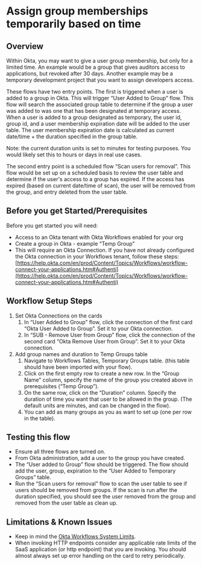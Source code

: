 
# Assign group memberships temporarily based on time


## Overview

Within Okta, you may want to give a user group membership, but only for a limited time. An example would be a group that gives auditors access to applications, but revoked after 30 days.  Another example may be a temporary development project that you want to assign developers access.

These flows have two entry points. The first is triggered when a user is added to a group in Okta. This will trigger “User Added to Group” flow. This flow will search the associated group table to determine if the group a user was added to was one that has been designated at temporary access. When a user is added to a group designated as temporary, the user id, group id, and a user membership expiration date will be added to the user table. The user membership expiration date is calculated as current date/time + the duration specified in the group table. 

Note: the current duration units is set to minutes for testing purposes. You would likely set this to hours or days in real use cases.

The second entry point is a scheduled flow “Scan users for removal”. This flow would be set up on a scheduled basis to review the user table and determine if the user's access to a group has expired. If the access has expired (based on current date/time of scan), the user will be removed from the group, and entry deleted from the user table.


## Before you get Started/Prerequisites

Before you get started you will need:



*   Access to an Okta tenant with Okta Workflows enabled for your org
*   Create a group in Okta - example “Temp Group”
*   This will require an Okta Connection. If you have not already configured the Okta connection in your Workflows tenant, follow these steps: [https://help.okta.com/en/prod/Content/Topics/Workflows/workflow-connect-your-applications.htm#Authenti](https://help.okta.com/en/prod/Content/Topics/Workflows/workflow-connect-your-applications.htm#Authenti)


## Workflow Setup Steps



1. Set Okta Connections on the cards
    1. In “User Added to Group” flow, click the connection of the first card “Okta User Added to Group”. Set it to your Okta connection.
    2. In “SUB - Remove User from Group” flow, click the connection of the second card “Okta Remove User from Group”. Set it to your Okta connection.
2. Add group names and duration to Temp Groups table
    1. Navigate to Workflows Tables, Temporary Groups table. (this table should have been imported with your flow).
    2. Click on the first empty row to create a new row. In the “Group Name” column, specify the name of the group you created above in prerequisites (“Temp Group”).
    3. On the same row, click on the “Duration” column. Specify the duration of time you want that user to be allowed in the group. (The default units are minutes, and can be changed in the flow).
    4. You can add as many groups as you as want to set up (one per row in the table).


## Testing this flow



*   Ensure all three flows are turned on.
*   From Okta administration, add a user to the group you have created.
*   The “User added to Group” flow should be triggered. The flow should add the user, group, expiration to the “User Added to Temporary Groups” table.
*   Run the “Scan users for removal” flow to scan the user table to see if users should be removed from groups. If the scan is run after the duration specified, you should see the user removed from the group and removed from the user table as clean up.


## Limitations & Known Issues 



*   Keep in mind the [Okta Workflows System Limits](https://help.okta.com/en/prod/Content/Topics/Workflows/workflows-system-limits.htm).
*   When invoking HTTP endpoints consider any applicable rate limits of the SaaS application (or http endpoint) that you are invoking. You should almost always set up error handling on the card to retry periodically.
